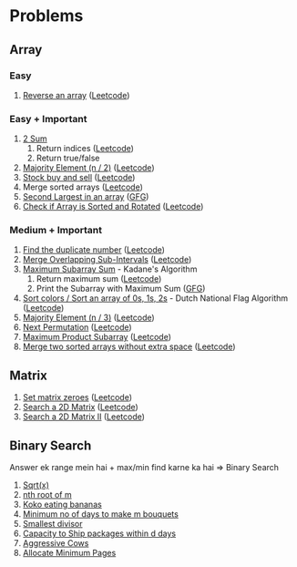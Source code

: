 # Problems

## Array

### Easy

1.  [Reverse an array](reverse_array.cpp) ([Leetcode](https://www.geeksforgeeks.org/problems/reverse-an-array/0))

### Easy + Important

1.  [2 Sum](2_sum.cpp)
    1. Return indices ([Leetcode](https://leetcode.com/problems/two-sum/description/))
    2. Return true/false
2.  [Majority Element (n / 2)](majority_element_n_2.cpp) ([Leetcode](https://leetcode.com/problems/majority-element/description/))
3.  [Stock buy and sell](stock_buy_and_sell.cpp) ([Leetcode](https://leetcode.com/problems/best-time-to-buy-and-sell-stock/))
4.  Merge sorted arrays ([Leetcode](https://leetcode.com/problems/merge-sorted-array/description/))
5.  [Second Largest in an array](second_largest_in_array.cpp) ([GFG](https://www.geeksforgeeks.org/problems/second-largest3735/1))
6.  [Check if Array is Sorted and Rotated](check_array_is_sorted_and_rotated.cpp) ([Leetcode](https://leetcode.com/problems/check-if-array-is-sorted-and-rotated/description/))

### Medium + Important

1.  [Find the duplicate number](find_duplicate_number.cpp) ([Leetcode](https://leetcode.com/problems/find-the-duplicate-number/description/))
2.  [Merge Overlapping Sub-Intervals](merge_intervals.cpp) ([Leetcode](https://leetcode.com/problems/merge-intervals/description/))
3.  [Maximum Subarray Sum](maximum_subarray_sum.cpp) - Kadane's Algorithm
    1. Return maximum sum ([Leetcode](https://leetcode.com/problems/maximum-subarray/description/))
    2. Print the Subarray with Maximum Sum ([GFG](https://www.geeksforgeeks.org/problems/maximum-sub-array5443/1))
4.  [Sort colors / Sort an array of 0s, 1s, 2s](sort_colors.cpp) - Dutch National Flag Algorithm ([Leetcode](https://leetcode.com/problems/sort-colors/description/))
5.  [Majority Element (n / 3)](majority_element_n_3.cpp) ([Leetcode](https://leetcode.com/problems/majority-element-ii/description/))
6.  [Next Permutation](next_permutation.cpp) ([Leetcode](https://leetcode.com/problems/next-permutation/))
7.  [Maximum Product Subarray](maximum_product_subarray.cpp) ([Leetcode](https://leetcode.com/problems/maximum-product-subarray/))
8.  [Merge two sorted arrays without extra space](merge_two_sorted_arrays_without_extra_space.cpp) ([Leetcode](https://www.geeksforgeeks.org/problems/merge-two-sorted-arrays-1587115620/1))

## Matrix

1.  [Set matrix zeroes](set_matrix_zeroes.cpp) ([Leetcode](https://leetcode.com/problems/set-matrix-zeroes/))
2.  [Search a 2D Matrix](search_2d_matrix.cpp) ([Leetcode](https://leetcode.com/problems/search-a-2d-matrix/))
3.  [Search a 2D Matrix II](search_2d_matrix_ii.cpp) ([Leetcode](https://leetcode.com/problems/search-a-2d-matrix-ii/))

## Binary Search

Answer ek range mein hai + max/min find karne ka hai => Binary Search

1. [Sqrt(x)](sqrt.cpp)
2. [nth root of m](nth_root_of_m.cpp)
3. [Koko eating bananas](koko_eating_bananas.cpp)
4. [Minimum no of days to make m bouquets](min_days_to_make_m_bouquets.cpp)
5. [Smallest divisor](smallest_divisor.cpp)
6. [Capacity to Ship packages within d days](capacity_to_ship_packages.cpp)
7. [Aggressive Cows](aggressive_cows.cpp)
8. [Allocate Minimum Pages](allocate_min_pages.cpp)

